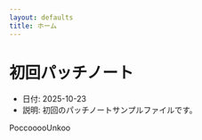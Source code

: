 ```yaml
---
layout: defaults
title: ホーム
---
```

# 初回パッチノート

- 日付: 2025-10-23
- 説明: 初回のパッチノートサンプルファイルです。

PoccooooUnkoo